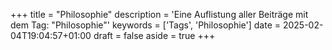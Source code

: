 +++
title = "Philosophie"
description = 'Eine Auflistung aller Beiträge mit dem Tag: "Philosophie"'
keywords = ['Tags', 'Philosophie']
date = 2025-02-04T19:04:57+01:00
draft = false
aside = true
+++